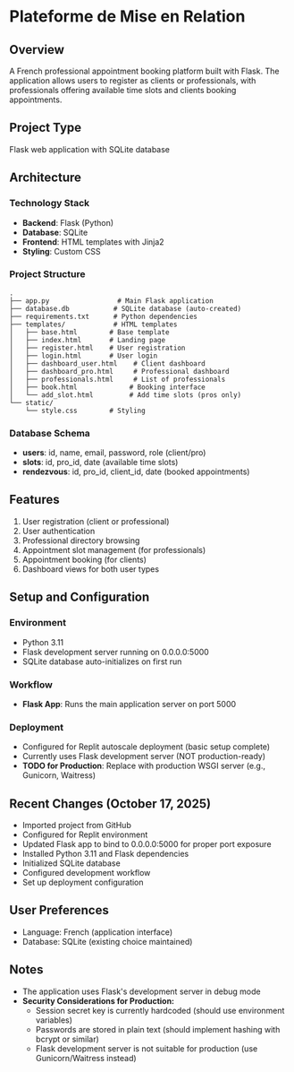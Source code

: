 # Plateforme de Mise en Relation

## Overview
A French professional appointment booking platform built with Flask. The application allows users to register as clients or professionals, with professionals offering available time slots and clients booking appointments.

## Project Type
Flask web application with SQLite database

## Architecture

### Technology Stack
- **Backend**: Flask (Python)
- **Database**: SQLite
- **Frontend**: HTML templates with Jinja2
- **Styling**: Custom CSS

### Project Structure
```
.
├── app.py                 # Main Flask application
├── database.db           # SQLite database (auto-created)
├── requirements.txt      # Python dependencies
├── templates/            # HTML templates
│   ├── base.html        # Base template
│   ├── index.html       # Landing page
│   ├── register.html    # User registration
│   ├── login.html       # User login
│   ├── dashboard_user.html    # Client dashboard
│   ├── dashboard_pro.html     # Professional dashboard
│   ├── professionals.html     # List of professionals
│   ├── book.html             # Booking interface
│   └── add_slot.html         # Add time slots (pros only)
└── static/
    └── style.css        # Styling

```

### Database Schema
- **users**: id, name, email, password, role (client/pro)
- **slots**: id, pro_id, date (available time slots)
- **rendezvous**: id, pro_id, client_id, date (booked appointments)

## Features
1. User registration (client or professional)
2. User authentication
3. Professional directory browsing
4. Appointment slot management (for professionals)
5. Appointment booking (for clients)
6. Dashboard views for both user types

## Setup and Configuration

### Environment
- Python 3.11
- Flask development server running on 0.0.0.0:5000
- SQLite database auto-initializes on first run

### Workflow
- **Flask App**: Runs the main application server on port 5000

### Deployment
- Configured for Replit autoscale deployment (basic setup complete)
- Currently uses Flask development server (NOT production-ready)
- **TODO for Production**: Replace with production WSGI server (e.g., Gunicorn, Waitress)

## Recent Changes (October 17, 2025)
- Imported project from GitHub
- Configured for Replit environment
- Updated Flask app to bind to 0.0.0.0:5000 for proper port exposure
- Installed Python 3.11 and Flask dependencies
- Initialized SQLite database
- Configured development workflow
- Set up deployment configuration

## User Preferences
- Language: French (application interface)
- Database: SQLite (existing choice maintained)

## Notes
- The application uses Flask's development server in debug mode
- **Security Considerations for Production:**
  - Session secret key is currently hardcoded (should use environment variables)
  - Passwords are stored in plain text (should implement hashing with bcrypt or similar)
  - Flask development server is not suitable for production (use Gunicorn/Waitress instead)
